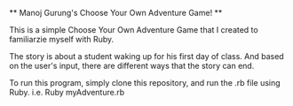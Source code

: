 ** Manoj Gurung's Choose Your Own Adventure Game! **

This is a simple Choose Your Own Adventure Game that I created to familiarzie myself with Ruby.

The story is about a student waking up for his first day of class. And based on the user's input, there are different ways that the story can end.

To run this program, simply clone this repository, and run the .rb file using Ruby.
        i.e. Ruby myAdventure.rb

